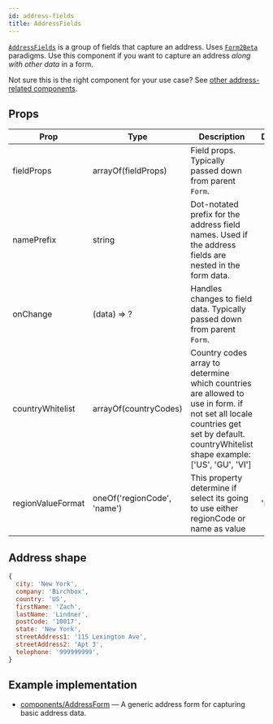 ```yaml
---
id: address-fields
title: AddressFields
---
```


[`AddressFields`](/src/components/Addresses/AddressFields/index.js) is a group of fields that capture an address. Uses [`Form2Beta`](components/form.md) paradigms. Use this component if you want to capture an address *along with other data* in a form.

Not sure this is the right component for your use case? See [other address-related components](guides/addresses.md).

## Props

Prop|Type|Description|Default
---|---|---|---
fieldProps|arrayOf(fieldProps)|Field props. Typically passed down from parent `Form`.|
namePrefix|string|Dot-notated prefix for the address field names. Used if the address fields are nested in the form data.|
onChange|(data) => ?|Handles changes to field data. Typically passed down from parent `Form`.|
countryWhitelist | arrayOf(countryCodes)| Country codes array to determine which countries are allowed to use in form. if not set all locale countries get set by default. countryWhitelist shape example: ['US', 'GU', 'VI'] |
regionValueFormat | oneOf('regionCode', 'name')| This property determine if select its going to use either regionCode or name as value | 'name'

## Address shape

```jsx
{
  city: 'New York',
  company: 'Birchbox',
  country: 'US',
  firstName: 'Zach',
  lastName: 'Lindner',
  postCode: '10017',
  state: 'New York',
  streetAddress1: '115 Lexington Ave',
  streetAddress2: 'Apt 3',
  telephone: '999999999',
}
```

## Example implementation

- [components/AddressForm](/src/components/Addresses/AddressForm/index.js) — A generic address form for capturing basic address data.
